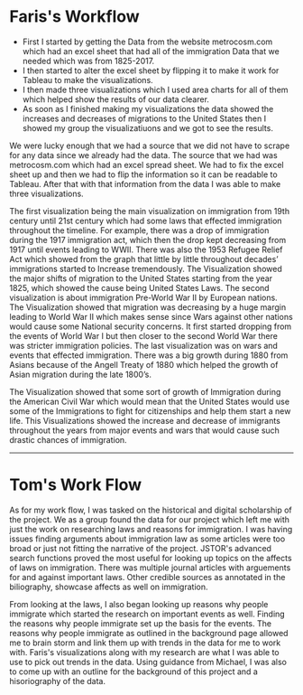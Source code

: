# Faris's Workflow

* First I started by getting the Data from the website metrocosm.com which had an excel sheet that had all of the immigration Data that we needed which was from 1825-2017.
* I then started to alter the excel sheet by flipping it to make it work for Tableau to make the visualizations.
* I then made three visualizations which I used area charts for all of them which helped show the results of our data clearer.
* As soon as I finished making my visualizations the data showed the increases and decreases of migrations to the United States then I showed my group the visualizatiuons and we got to see the results.

We were lucky enough that we had a source that we did not have to scrape for any data since we already had the data. The source that we had was metrocosm.com which had an excel spread sheet. We had to fix the excel sheet up and then we had to flip the information so it can be readable to Tableau. After that with that information from the data I was able to make three visualizations. 

The first visualization being the main visualization on immigration from 19th century until 21st century which had some laws that effected immigration throughout the timeline. For example, there was a drop of immigration during the 1917 immigration act, which then the drop kept decreasing from 1917 until events leading to WWII. There was also the 1953 Refugee Relief Act which showed from the graph that little by little throughout decades’ immigrations started to Increase tremendously. The Visualization showed the major shifts of migration to the United States starting from the year 1825, which showed the cause being United States Laws. The second visualization is about immigration Pre-World War II by European nations. The Visualization showed that migration was decreasing by a huge margin leading to World War II which makes sense since Wars against other nations would cause some National security concerns. It first started dropping from the events of World War I but then closer to the second World War there was stricter immigration policies. The last visualization was on wars and events that effected immigration. There was a big growth during 1880 from Asians because of the Angell Treaty of 1880 which helped the growth of Asian migration during the late 1800’s. 

The Visualization showed that some sort of growth of Immigration during the American Civil War which would mean that the United States would use some of the Immigrations to fight for citizenships and help them start a new life. This Visualizations showed the increase and decrease of immigrants throughout the years from major events and wars that would cause such drastic chances of immigration.

---

# Tom's Work Flow

As for my work flow, I was tasked on the historical and digital scholarship of the project. We as a group found the data for our project which left me with just the work on researching laws and reasons for immigration. I was having issues finding arguments about immigration law as some articles were too broad or just not fitting the narrative of the project. JSTOR's advanced search functions proved the most useful for looking up topics on the affects of laws on immigration. There was multiple journal articles with arguements for and against important laws. Other credible sources as annotated in the biliography, showcase affects as well on immigration. 

From looking at the laws, I also began looking up reasons why people immigrate which started the research on important events as well. Finding the reasons why people immigrate set up the basis for the events. The reasons why people immigrate as outlined in the background page allowed me to brain storm and link them up with trends in the data for me to work with. Faris's visualizations along with my research are what I was able to use to pick out trends in the data. Using guidance from Michael, I was also to come up with an outline for the background of this project and a hisoriography of the data. 
